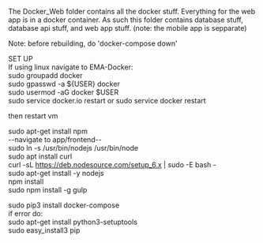The Docker_Web folder contains all the docker stuff. Everything for the web app is in a docker container. As such this folder contains database stuff, database api stuff, and web app stuff. (note: the mobile app is sepparate)

Note: before rebuilding, do 'docker-compose down' <br>

SET UP <br>
If using linux navigate to EMA-Docker: <br>
sudo groupadd docker <br>
sudo gpasswd -a ${USER} docker <br>
sudo usermod -aG docker $USER <br>
sudo service docker.io restart     or    sudo service docker restart <br>

then restart vm <br>

sudo apt-get install npm <br>
--navigate to app/frontend-- <br>
sudo ln -s /usr/bin/nodejs /usr/bin/node <br>
sudo apt install curl <br>
curl -sL https://deb.nodesource.com/setup_6.x | sudo -E bash - <br>
sudo apt-get install -y nodejs <br>
npm install <br>
sudo npm install -g gulp <br>

sudo pip3 install docker-compose <br>
if error do:<br>
sudo apt-get install python3-setuptools<br>
sudo easy_install3 pip<br>
